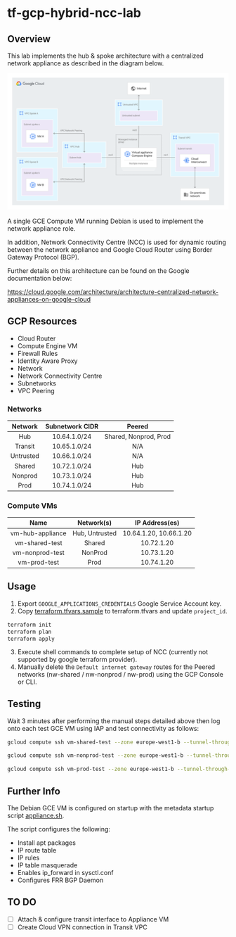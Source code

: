 # tf-gcp-hybrid-ncc-lab

## Overview
This lab implements the hub & spoke architecture with a centralized network appliance as described in the diagram below.

![network diagram](images/network.svg)

A single GCE Compute VM running Debian is used to implement the network appliance role.

In addition, Network Connectivity Centre (NCC) is used for dynamic routing between the network appliance and Google Cloud Router using Border Gateway Protocol (BGP).

Further details on this architecture can be found on the Google documentation below:

https://cloud.google.com/architecture/architecture-centralized-network-appliances-on-google-cloud

## GCP Resources

- Cloud Router
- Compute Engine VM
- Firewall Rules
- Identity Aware Proxy
- Network
- Network Connectivity Centre
- Subnetworks
- VPC Peering

### Networks

|  Network  | Subnetwork CIDR |         Peered        |
|:---------:|:---------------:|:---------------------:|
|    Hub    |  10.64.1.0/24   | Shared, Nonprod, Prod |
|  Transit  |  10.65.1.0/24   |          N/A          |
| Untrusted |  10.66.1.0/24   |          N/A          |
|  Shared   |  10.72.1.0/24   |          Hub          |
|  Nonprod  |  10.73.1.0/24   |          Hub          |
|   Prod    |  10.74.1.0/24   |          Hub          |

### Compute VMs

|       Name       |   Network(s)   |     IP Address(es)     |
|:----------------:|:--------------:|:----------------------:|
| vm-hub-appliance | Hub, Untrusted | 10.64.1.20, 10.66.1.20 |
|  vm-shared-test  |     Shared     |       10.72.1.20       |
| vm-nonprod-test  |    NonProd     |       10.73.1.20       |
|   vm-prod-test   |      Prod      |       10.74.1.20       |

## Usage
1. Export `GOOGLE_APPLICATIONS_CREDENTIALS` Google Service Account key.
2. Copy [terraform.tfvars.sample](terraform.tfvars.sample) to terraform.tfvars and update `project_id`.

```shell
terraform init
terraform plan
terraform apply
```
3. Execute shell commands to complete setup of NCC (currently not supported by google terraform provider).
4. Manually delete the `Default internet gateway` routes for the Peered networks (nw-shared / nw-nonprod / nw-prod) using the GCP Console or CLI.

## Testing
Wait 3 minutes after performing the manual steps detailed above then log onto each test GCE VM using IAP and test connectivity as follows:

```bash
gcloud compute ssh vm-shared-test --zone europe-west1-b --tunnel-through-iap --command "ping 8.8.8.8"
```

```bash
gcloud compute ssh vm-nonprod-test --zone europe-west1-b --tunnel-through-iap --command "ping 8.8.8.8"
```

```bash
gcloud compute ssh vm-prod-test --zone europe-west1-b --tunnel-through-iap --command "ping 8.8.8.8"
```

## Further Info
The Debian GCE VM is configured on startup with the metadata startup script [appliance.sh](files/appliance.sh).

The script configures the following:
* Install apt packages
* IP route table
* IP rules
* IP table masquerade
* Enables ip_forward in sysctl.conf
* Configures FRR BGP Daemon

## TO DO

- [ ] Attach & configure transit interface to Appliance VM
- [ ] Create Cloud VPN connection in Transit VPC